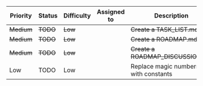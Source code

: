 Priority | Status | Difficulty | Assigned to | Description
-------- | ------ | ---------- | ----------- | -----------
~~Medium~~ | ~~TODO~~ | ~~Low~~ | | ~~Create a TASK_LIST.md~~
~~Medium~~ | ~~TODO~~ | ~~Low~~ | | ~~Create a ROADMAP.md~~
~~Medium~~ | ~~TODO~~ | ~~Low~~ | | ~~Create a ROADMAP_DISCUSSION.md~~
Low | TODO | Low | | Replace magic numbers with constants
